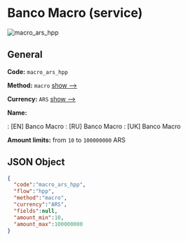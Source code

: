 
# Banco Macro (service) 
![macro_ars_hpp](https://static.openfintech.io/payment_methods/macro_ars_hpp/logo.svg?w=400&c=v0.59.26#w200)  

## General 
 
**Code:** `macro_ars_hpp` 
 
**Method:** `macro` 
 [show -->](/payment-methods/macro/) 
 
**Currency:** `ARS` [show -->](/currencies/ARS/) 
 
**Name:** 
 
:	[EN] Banco Macro 
:	[RU] Banco Macro 
:	[UK] Banco Macro 
 
**Amount limits:** from `10` to `100000000` ARS 

## JSON Object 

```json
{
  "code":"macro_ars_hpp",
  "flow":"hpp",
  "method":"macro",
  "currency":"ARS",
  "fields":null,
  "amount_min":10,
  "amount_max":100000000
}
```  
